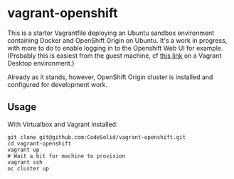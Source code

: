 # vagrant-openshift
This is a starter Vagrantfile deploying an Ubuntu sandbox environment containing Docker and OpenShift Origin on Ubuntu.  It's a work in progress, with more to do to enable logging in to the Openshift Web UI for example.  (Probably this is easiest from the guest machine, cf [this link](https://stackoverflow.com/questions/18878117/using-vagrant-to-run-virtual-machines-with-desktop-environment) on a Vagrant Desktop environment.)  

Already as it stands, however, OpenShift Origin cluster is installed and configured for development work.

## Usage

With Virtualbox and Vagrant installed:

```
git clone git@github.com:CodeSolid/vagrant-openshift.git
cd vagrant-openshift
vagrant up
# Wait a bit for machine to provision
vagrant ssh
oc cluster up
```

